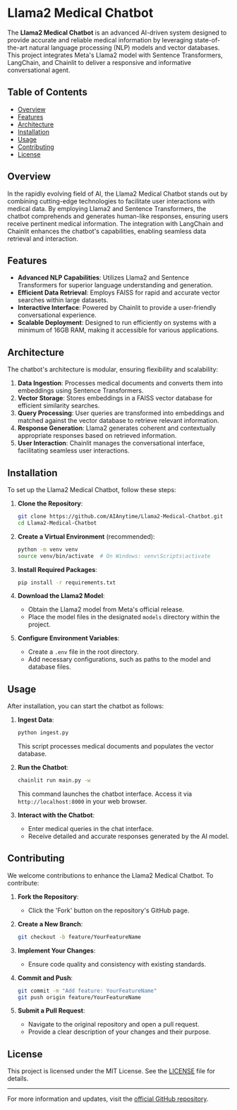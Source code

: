 
# Llama2 Medical Chatbot

The **Llama2 Medical Chatbot** is an advanced AI-driven system designed to provide accurate and reliable medical information by leveraging state-of-the-art natural language processing (NLP) models and vector databases. This project integrates Meta's Llama2 model with Sentence Transformers, LangChain, and Chainlit to deliver a responsive and informative conversational agent.

## Table of Contents

- [Overview](#overview)
- [Features](#features)
- [Architecture](#architecture)
- [Installation](#installation)
- [Usage](#usage)
- [Contributing](#contributing)
- [License](#license)

## Overview

In the rapidly evolving field of AI, the Llama2 Medical Chatbot stands out by combining cutting-edge technologies to facilitate user interactions with medical data. By employing Llama2 and Sentence Transformers, the chatbot comprehends and generates human-like responses, ensuring users receive pertinent medical information. The integration with LangChain and Chainlit enhances the chatbot's capabilities, enabling seamless data retrieval and interaction.

## Features

- **Advanced NLP Capabilities**: Utilizes Llama2 and Sentence Transformers for superior language understanding and generation.
- **Efficient Data Retrieval**: Employs FAISS for rapid and accurate vector searches within large datasets.
- **Interactive Interface**: Powered by Chainlit to provide a user-friendly conversational experience.
- **Scalable Deployment**: Designed to run efficiently on systems with a minimum of 16GB RAM, making it accessible for various applications.

## Architecture

The chatbot's architecture is modular, ensuring flexibility and scalability:

1. **Data Ingestion**: Processes medical documents and converts them into embeddings using Sentence Transformers.
2. **Vector Storage**: Stores embeddings in a FAISS vector database for efficient similarity searches.
3. **Query Processing**: User queries are transformed into embeddings and matched against the vector database to retrieve relevant information.
4. **Response Generation**: Llama2 generates coherent and contextually appropriate responses based on retrieved information.
5. **User Interaction**: Chainlit manages the conversational interface, facilitating seamless user interactions.

## Installation

To set up the Llama2 Medical Chatbot, follow these steps:

1. **Clone the Repository**:

   ```bash
   git clone https://github.com/AIAnytime/Llama2-Medical-Chatbot.git
   cd Llama2-Medical-Chatbot
   ```

2. **Create a Virtual Environment** (recommended):

   ```bash
   python -m venv venv
   source venv/bin/activate  # On Windows: venv\Scripts\activate
   ```

3. **Install Required Packages**:

   ```bash
   pip install -r requirements.txt
   ```

4. **Download the Llama2 Model**:

   - Obtain the Llama2 model from Meta's official release.
   - Place the model files in the designated `models` directory within the project.

5. **Configure Environment Variables**:

   - Create a `.env` file in the root directory.
   - Add necessary configurations, such as paths to the model and database files.

## Usage

After installation, you can start the chatbot as follows:

1. **Ingest Data**:

   ```bash
   python ingest.py
   ```

   This script processes medical documents and populates the vector database.

2. **Run the Chatbot**:

   ```bash
   chainlit run main.py -w
   ```

   This command launches the chatbot interface. Access it via `http://localhost:8000` in your web browser.

3. **Interact with the Chatbot**:

   - Enter medical queries in the chat interface.
   - Receive detailed and accurate responses generated by the AI model.

## Contributing

We welcome contributions to enhance the Llama2 Medical Chatbot. To contribute:

1. **Fork the Repository**:

   - Click the 'Fork' button on the repository's GitHub page.

2. **Create a New Branch**:

   ```bash
   git checkout -b feature/YourFeatureName
   ```

3. **Implement Your Changes**:

   - Ensure code quality and consistency with existing standards.

4. **Commit and Push**:

   ```bash
   git commit -m "Add feature: YourFeatureName"
   git push origin feature/YourFeatureName
   ```

5. **Submit a Pull Request**:

   - Navigate to the original repository and open a pull request.
   - Provide a clear description of your changes and their purpose.

## License

This project is licensed under the MIT License. See the [LICENSE](LICENSE) file for details.

---

For more information and updates, visit the [official GitHub repository](https://github.com/SindhuraSriram/Llama2-medical-chatbot). 
